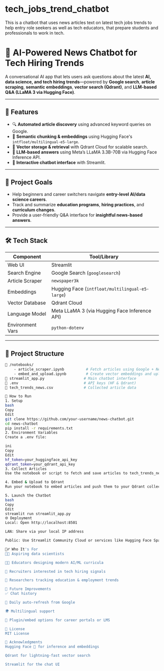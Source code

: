 # tech_jobs_trend_chatbot
This is a chatbot that uses news articles text on latest tech jobs trends to help entry role seekers as well as tech educators, that prepare students and professionals to work in tech.
# 📰 AI-Powered News Chatbot for Tech Hiring Trends

A conversational AI app that lets users ask questions about the latest **AI, data science, and tech hiring trends**—powered by **Google search**, **article scraping**, **semantic embeddings**, **vector search (Qdrant)**, and **LLM-based Q&A (LLaMA 3 via Hugging Face)**.

---

## 🚀 Features

- 🔍 **Automated article discovery** using advanced keyword queries on Google.
- 🧠 **Semantic chunking & embeddings** using Hugging Face's `intfloat/multilingual-e5-large`.
- 💾 **Vector storage & retrieval** with Qdrant Cloud for scalable search.
- 🤖 **LLM-based answers** using Meta’s LLaMA 3.3B-70B via Hugging Face Inference API.
- 💬 **Interactive chatbot interface** with Streamlit.

---

## 🎯 Project Goals

- Help beginners and career switchers navigate **entry-level AI/data science careers**.
- Track and summarize **education programs**, **hiring practices**, and **curriculum changes**.
- Provide a user-friendly Q&A interface for **insightful news-based answers**.

---

## 🛠️ Tech Stack

| Component         | Tool/Library                             |
|------------------|-------------------------------------------|
| Web UI           | Streamlit                                 |
| Search Engine    | Google Search (`googlesearch`)            |
| Article Scraper  | `newspaper3k`                             |
| Embeddings       | Hugging Face (`intfloat/multilingual-e5-large`) |
| Vector Database  | Qdrant Cloud                              |
| Language Model   | Meta LLaMA 3 (via Hugging Face Inference API) |
| Environment Vars | `python-dotenv`                           |

---

## 📁 Project Structure

```bash
📂 /notebooks/
    - article_scraper.ipynb          # Fetch articles using Google + Newspaper3k
    - embed_and_upload.ipynb         # Create vector embeddings and upload to Qdrant
📄 streamlit_app.py                  # Main chatbot interface
📝 .env                              # API keys (HF & Qdrant)
📄 tech_trends_news.csv              # Collected article data

🧪 How to Run
1. Setup
bash
Copy
Edit
git clone https://github.com/your-username/news-chatbot.git
cd news-chatbot
pip install -r requirements.txt
2. Environment Variables
Create a .env file:

ini
Copy
Edit
hf_token=your_huggingface_api_key
qdrant_token=your_qdrant_api_key
3. Collect Articles
Use the notebook or script to fetch and save articles to tech_trends_news.csv.

4. Embed & Upload to Qdrant
Run your notebook to embed articles and push them to your Qdrant collection (news_articles).

5. Launch the Chatbot
bash
Copy
Edit
streamlit run streamlit_app.py
🌐 Deployment
Local: Open http://localhost:8501

LAN: Share via your local IP address

Public: Use Streamlit Community Cloud or services like Hugging Face Spaces for external access.

🙋‍♂️ Who It's For
🧑‍🎓 Aspiring data scientists

🧑‍🏫 Educators designing modern AI/ML curricula

💼 Recruiters interested in tech hiring signals

📰 Researchers tracking education & employment trends

📌 Future Improvements
✅ Chat history

🔄 Daily auto-refresh from Google

🌍 Multilingual support

🧩 Plugin/embed options for career portals or LMS

📄 License
MIT License

🤝 Acknowledgments
Hugging Face 🤗 for inference and embeddings

Qdrant for lightning-fast vector search

Streamlit for the chat UI
